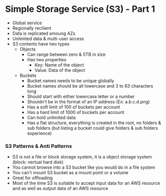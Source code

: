 # Simple Storage Service (S3) - Part 1

- Global service
- Regionally recilient
- Data is replicated amoung AZs
- Unlimited data & multi-user access
- S3 contents have two types
    - Objects
        - Can range between zero & 5TB in size
        - Has two properties
            - Key: Name of the object
            - Value: Data of the object
    - Buckets
        - Bucket names needs to be unique globally
        - Bucket names should be all lowercase and 3 to 63 characters long
        - Should start with either lowercase letter or a number
        - Shouldn't be in the format of an IP address (Ex: a.b.c.d.png)
        - Has a soft limit of 100 of buckets per account
        - Has a hard limit of 1000 of buckets per account
        - Can hold unlimited data
        - Has a flat structure, everything is created in the root, no folders & sub folders (but listing a bucket could give folders & sub folders experience)

### S3 Patterns & Anti Patterns

- S3 is not a file or block storage system, it is a object storage system (block: vertual hard disk)
- You cannot browse into a S3 bucket like you would do in a file system
- You can't mount S3 bucket as a mount point or a volume
- Great for offloading
- Most of the time S3 is suitable to accept input data for an AWS resource and as well as output data of an AWS resource
